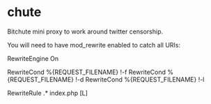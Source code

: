 # chute
Bitchute mini proxy to work around twitter censorship.

You will need to have mod_rewrite enabled to catch all URIs:

<nowiki>
 RewriteEngine On

 RewriteCond %{REQUEST_FILENAME} !-f
 RewriteCond %{REQUEST_FILENAME} !-d
 RewriteCond %{REQUEST_FILENAME} !-l

 RewriteRule .* index.php [L]
</nowiki>